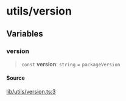 # utils/version

## Variables

### version

> `const` **version**: `string` = `packageVersion`

#### Source

[lib/utils/version.ts:3](https://github.com/PufferFinance/puffer-sdk/blob/10365ebce6b373a61e6c9804fcda42b179782f27/lib/utils/version.ts#L3)

